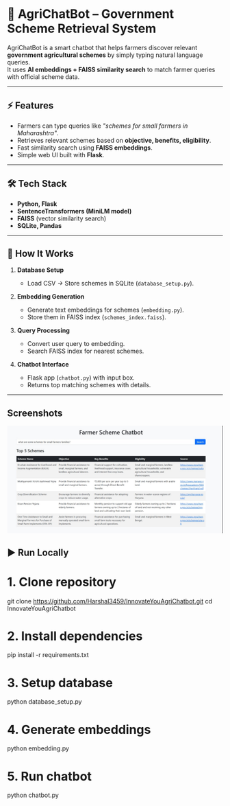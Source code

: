 # 🌱 AgriChatBot – Government Scheme Retrieval System

AgriChatBot is a smart chatbot that helps farmers discover relevant **government agricultural schemes** by simply typing natural language queries.  
It uses **AI embeddings + FAISS similarity search** to match farmer queries with official scheme data.

---

## ⚡ Features
- Farmers can type queries like *"schemes for small farmers in Maharashtra"*.
- Retrieves relevant schemes based on **objective, benefits, eligibility**.
- Fast similarity search using **FAISS embeddings**.
- Simple web UI built with **Flask**.

---

## 🛠 Tech Stack
- **Python, Flask**
- **SentenceTransformers (MiniLM model)**
- **FAISS** (vector similarity search)
- **SQLite, Pandas**

---

## 🚀 How It Works
1. **Database Setup**  
   - Load CSV → Store schemes in SQLite (`database_setup.py`).  

2. **Embedding Generation**  
   - Generate text embeddings for schemes (`embedding.py`).  
   - Store them in FAISS index (`schemes_index.faiss`).  

3. **Query Processing**  
   - Convert user query to embedding.  
   - Search FAISS index for nearest schemes.  

4. **Chatbot Interface**  
   - Flask app (`chatbot.py`) with input box.  
   - Returns top matching schemes with details.

---

## Screenshots
![chatbot Screenshot](images/chatbot_example.jpg)



## ▶️ Run Locally

# 1. Clone repository
git clone https://github.com/Harshal3459/InnovateYouAgriChatbot.git
cd InnovateYouAgriChatbot

# 2. Install dependencies
pip install -r requirements.txt

# 3. Setup database
python database_setup.py

# 4. Generate embeddings
python embedding.py

# 5. Run chatbot
python chatbot.py

